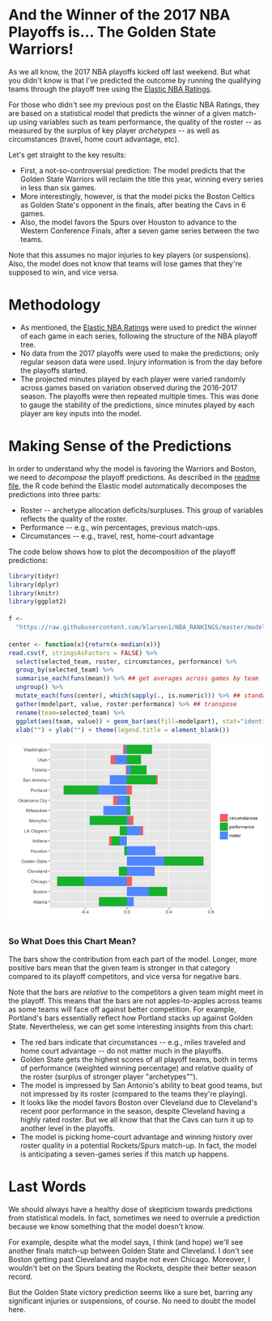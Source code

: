 And the Winner of the 2017 NBA Playoffs is... The Golden State Warriors!
========================================================================

As we all know, the 2017 NBA playoffs kicked off last weekend. But what you didn't know is that I've predicted the outcome by running the qualifying teams through the playoff tree using the [Elastic NBA Ratings](https://github.com/klarsen1/NBA_RANKINGS).

For those who didn't see my previous post on the Elastic NBA Ratings, they are based on a statistical model that predicts the winner of a given match-up using variables such as team performance, the quality of the roster -- as measured by the surplus of key player *archetypes* -- as well as circumstances (travel, home court advantage, etc).

Let's get straight to the key results:

-   First, a not-so-controversial prediction: The model predicts that the Golden State Warriors will reclaim the title this year, winning every series in less than six games.
-   More interestingly, however, is that the model picks the Boston Celtics as Golden State's opponent in the finals, after beating the Cavs in 6 games.
-   Also, the model favors the Spurs over Houston to advance to the Western Conference Finals, after a seven game series between the two teams.

Note that this assumes no major injuries to key players (or suspensions). Also, the model does not know that teams will lose games that they're supposed to win, and vice versa.

Methodology
===========

-   As mentioned, the [Elastic NBA Ratings](https://github.com/klarsen1/NBA_RANKINGS) were used to predict the winner of each game in each series, following the structure of the NBA playoff tree.
-   No data from the 2017 playoffs were used to make the predictions; only regular season data were used. Injury information is from the day before the playoffs started.
-   The projected minutes played by each player were varied randomly across games based on variation observed during the 2016-2017 season. The playoffs were then repeated multiple times. This was done to gauge the stability of the predictions, since minutes played by each player are key inputs into the model.

Making Sense of the Predictions
===============================

In order to understand why the model is favoring the Warriors and Boston, we need to *decompose* the playoff predictions. As described in the [readme file](https://github.com/klarsen1/NBA_RANKINGS), the R code behind the Elastic model automatically decomposes the predictions into three parts:

-   Roster -- archetype allocation deficits/surpluses. This group of variables reflects the quality of the roster.
-   Performance -- e.g., win percentages, previous match-ups.
-   Circumstances -- e.g., travel, rest, home-court advantage

The code below shows how to plot the decomposition of the playoff predictions:

``` r
library(tidyr)
library(dplyr)
library(knitr)
library(ggplot2)

f <-
  "https://raw.githubusercontent.com/klarsen1/NBA_RANKINGS/master/modeldetails/2017_playoff_decomp.CSV"
 
center <- function(x){return(x-median(x))}
read.csv(f, stringsAsFactors = FALSE) %>%
  select(selected_team, roster, circumstances, performance) %>%
  group_by(selected_team) %>%
  summarise_each(funs(mean)) %>% ## get averages across games by team
  ungroup() %>%
  mutate_each(funs(center), which(sapply(., is.numeric))) %>% ## standardize across teams
  gather(modelpart, value, roster:performance) %>% ## transpose
  rename(team=selected_team) %>%
  ggplot(aes(team, value)) + geom_bar(aes(fill=modelpart), stat="identity") + coord_flip() +
  xlab("") + ylab("") + theme(legend.title = element_blank())
```

![](playoffs_2017_files/figure-markdown_github/unnamed-chunk-1-1.png)

### So What Does this Chart Mean?

The bars show the contribution from each part of the model. Longer, more positive bars mean that the given team is stronger in that category compared to its playoff competitors, and vice versa for negative bars.

Note that the bars are *relative* to the competitors a given team might meet in the playoff. This means that the bars are not apples-to-apples across teams as some teams will face off against better competition. For example, Portland's bars essentially reflect how Portland stacks up against Golden State. Nevertheless, we can get some interesting insights from this chart:

-   The red bars indicate that circumstances -- e.g., miles traveled and home court advantage -- do not matter much in the playoffs.
-   Golden State gets the highest scores of all playoff teams, both in terms of performance (weighted winning percentage) and relative quality of the roster (surplus of stronger player "archetypes"").
-   The model is impressed by San Antonio's ability to beat good teams, but not impressed by its roster (compared to the teams they're playing).
-   It looks like the model favors Boston over Cleveland due to Cleveland's recent poor performance in the season, despite Cleveland having a highly rated roster. But we all know that that the Cavs can turn it up to another level in the playoffs.
-   The model is picking home-court advantage and winning history over roster quality in a potential Rockets/Spurs match-up. In fact, the model is anticipating a seven-games series if this match up happens.

Last Words
==========

We should always have a healthy dose of skepticism towards predictions from statistical models. In fact, sometimes we need to overrule a prediction because we know something that the model doesn't know.

For example, despite what the model says, I think (and hope) we'll see another finals match-up between Golden State and Cleveland. I don't see Boston getting past Cleveland and maybe not even Chicago. Moreover, I wouldn't bet on the Spurs beating the Rockets, despite their better season record.

But the Golden State victory prediction seems like a sure bet, barring any significant injuries or suspensions, of course. No need to doubt the model here.
